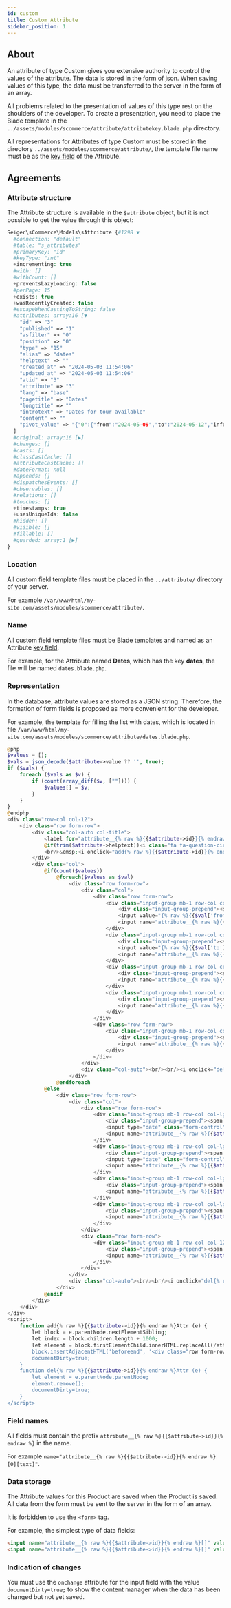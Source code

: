 ```yaml
---
id: custom
title: Custom Attribute
sidebar_position: 1
---
```


## About

An attribute of type Custom gives you extensive authority to control the values of the attribute.
The data is stored in the form of json. When saving values of this type, the data must be transferred
to the server in the form of an array.

All problems related to the presentation of values of this type rest on the shoulders of the developer.
To create a presentation, you need to place the Blade template in the
`../assets/modules/scommerce/attribute/attributekey.blade.php` directory.

All representations for Attributes of type Custom must be stored in the directory
`../assets/modules/scommerce/attribute/`, the template file name must be as the
[key field](./index.md#key) of the Attribute.

## Agreements

### Attribute structure

The Attribute structure is available in the `$attribute` object, but it is not possible to get the value
through this object:

```php
Seiger\sCommerce\Models\sAttribute {#1298 ▼
  #connection: "default"
  #table: "s_attributes"
  #primaryKey: "id"
  #keyType: "int"
  +incrementing: true
  #with: []
  #withCount: []
  +preventsLazyLoading: false
  #perPage: 15
  +exists: true
  +wasRecentlyCreated: false
  #escapeWhenCastingToString: false
  #attributes: array:16 [▼
    "id" => "3"
    "published" => "1"
    "asfilter" => "0"
    "position" => "0"
    "type" => "15"
    "alias" => "dates"
    "helptext" => ""
    "created_at" => "2024-05-03 11:54:06"
    "updated_at" => "2024-05-03 11:54:06"
    "atid" => "3"
    "attribute" => "3"
    "lang" => "base"
    "pagetitle" => "Dates"
    "longtitle" => ""
    "introtext" => "Dates for tour available"
    "content" => ""
    "pivot_value" => "{"0":{"from":"2024-05-09","to":"2024-05-12","info":"sold","price":"55","text":"Text"},"1001":{"from":"","to":"","info":"","price":"","text":""}}"
  ]
  #original: array:16 [▶]
  #changes: []
  #casts: []
  #classCastCache: []
  #attributeCastCache: []
  #dateFormat: null
  #appends: []
  #dispatchesEvents: []
  #observables: []
  #relations: []
  #touches: []
  +timestamps: true
  +usesUniqueIds: false
  #hidden: []
  #visible: []
  #fillable: []
  #guarded: array:1 [▶]
}
```

### Location

All custom field template files must be placed in the `../attribute/` directory of your server.

For example `/var/www/html/my-site.com/assets/modules/scommerce/attribute/`.

### Name

All custom field template files must be Blade templates and named as an Attribute
[key field](./index.md#key).

For example, for the Attribute named **Dates**, which has the key **dates**,
the file will be named `dates.blade.php`.

### Representation

In the database, attribute values are stored as a JSON string. Therefore, the formation of form
fields is proposed as more convenient for the developer.

For example, the template for filling the list with dates, which is located in
file `/var/www/html/my-site.com/assets/modules/scommerce/attribute/dates.blade.php`.

```php
@php
$values = [];
$vals = json_decode($attribute->value ?? '', true);
if ($vals) {
    foreach ($vals as $v) {
        if (count(array_diff($v, [""]))) {
            $values[] = $v;
        }
    }
}
@endphp
<div class="row-col col-12">
    <div class="row form-row">
        <div class="col-auto col-title">
            <label for="attribute__{% raw %}{{$attribute->id}}{% endraw %}">{% raw %}{{$attribute->pagetitle}}{% endraw %}</label>
            @if(trim($attribute->helptext))<i class="fa fa-question-circle" data-tooltip="{% raw %}{{$attribute->helptext}}{% endraw %}"></i>@endif
            <br/>&emsp;<i onclick="add{% raw %}{{$attribute->id}}{% endraw %}Attr(this)" class="fa fa-plus-circle text-success"></i>
        </div>
        <div class="col">
            @if(count($values))
                @foreach($values as $val)
                    <div class="row form-row">
                        <div class="col">
                            <div class="row form-row">
                                <div class="input-group mb-1 row-col col-lg-1 col-lg-2 col-md-3 col-6">
                                    <div class="input-group-prepend"><span class="input-group-text"><small>Date from</small></span></div>
                                    <input value="{% raw %}{{$val['from']}}{% endraw %}" type="date" class="form-control" autocomplete="off" onchange="this.nextElementSibling.value = this.value">
                                    <input name="attribute__{% raw %}{{$attribute->id}}{% endraw %}[{% raw %}{{$loop->index}}{% endraw %}][from]" value="{% raw %}{{$val['from']}}{% endraw %}" type="hidden" onchange="documentDirty=true;">
                                </div>
                                <div class="input-group mb-1 row-col col-lg-1 col-lg-2 col-md-3 col-6">
                                    <div class="input-group-prepend"><span class="input-group-text"><small>Date to</small></span></div>
                                    <input value="{% raw %}{{$val['to']}}{% endraw %}" type="date" class="form-control" autocomplete="off" onchange="this.nextElementSibling.value = this.value">
                                    <input name="attribute__{% raw %}{{$attribute->id}}{% endraw %}[{% raw %}{{$loop->index}}{% endraw %}][to]" value="{% raw %}{{$val['to']}}{% endraw %}" type="hidden" onchange="documentDirty=true;">
                                </div>
                                <div class="input-group mb-1 row-col col-lg-1 col-lg-6 col-md-3 col-6">
                                    <div class="input-group-prepend"><span class="input-group-text"><small>Info text</small></span></div>
                                    <input name="attribute__{% raw %}{{$attribute->id}}{% endraw %}[{% raw %}{{$loop->index}}{% endraw %}][info]" value="{% raw %}{{$val['info']}}{% endraw %}" type="text" class="form-control" onchange="documentDirty=true;">
                                </div>
                                <div class="input-group mb-1 row-col col-lg-1 col-lg-2 col-md-3 col-6">
                                    <div class="input-group-prepend"><span class="input-group-text"><small>Price</small></span></div>
                                    <input name="attribute__{% raw %}{{$attribute->id}}{% endraw %}[{% raw %}{{$loop->index}}{% endraw %}][price]" value="{% raw %}{{$val['price']}}{% endraw %}" type="text" class="form-control" onchange="documentDirty=true;">
                                </div>
                            </div>
                            <div class="row form-row">
                                <div class="input-group mb-1 row-col col-12">
                                    <div class="input-group-prepend"><span class="input-group-text"><small>Second text</small></span></div>
                                    <input name="attribute__{% raw %}{{$attribute->id}}{% endraw %}[{% raw %}{{$loop->index}}{% endraw %}][text]" value="{% raw %}{{$val['text']}}{% endraw %}" type="text" class="form-control" onchange="documentDirty=true;">
                                </div>
                            </div>
                        </div>
                        <div class="col-auto"><br/><br/><i onclick="del{% raw %}{{$attribute->id}}{% endraw %}Attr(this)" class="fa fa-minus-circle text-danger b-btn-del"></i></div>
                    </div>
                @endforeach
            @else
                <div class="row form-row">
                    <div class="col">
                        <div class="row form-row">
                            <div class="input-group mb-1 row-col col-lg-1 col-lg-2 col-md-3 col-6">
                                <div class="input-group-prepend"><span class="input-group-text"><small>Date from</small></span></div>
                                <input type="date" class="form-control" autocomplete="off" onchange="this.nextElementSibling.value = this.value">
                                <input name="attribute__{% raw %}{{$attribute->id}}{% endraw %}[0][from]" value="" type="hidden" onchange="documentDirty=true;">
                            </div>
                            <div class="input-group mb-1 row-col col-lg-1 col-lg-2 col-md-3 col-6">
                                <div class="input-group-prepend"><span class="input-group-text"><small>Date to</small></span></div>
                                <input type="date" class="form-control" autocomplete="off" onchange="this.nextElementSibling.value = this.value">
                                <input name="attribute__{% raw %}{{$attribute->id}}{% endraw %}[0][to]" value="" type="hidden" onchange="documentDirty=true;">
                            </div>
                            <div class="input-group mb-1 row-col col-lg-1 col-lg-6 col-md-3 col-6">
                                <div class="input-group-prepend"><span class="input-group-text"><small>Info text</small></span></div>
                                <input name="attribute__{% raw %}{{$attribute->id}}{% endraw %}[0][info]" value="" type="text" class="form-control" onchange="documentDirty=true;">
                            </div>
                            <div class="input-group mb-1 row-col col-lg-1 col-lg-2 col-md-3 col-6">
                                <div class="input-group-prepend"><span class="input-group-text"><small>Price</small></span></div>
                                <input name="attribute__{% raw %}{{$attribute->id}}{% endraw %}[0][price]" value="" type="text" class="form-control" onchange="documentDirty=true;">
                            </div>
                        </div>
                        <div class="row form-row">
                            <div class="input-group mb-1 row-col col-12">
                                <div class="input-group-prepend"><span class="input-group-text"><small>Second text</small></span></div>
                                <input name="attribute__{% raw %}{{$attribute->id}}{% endraw %}[0][text]" value="" type="text" class="form-control" onchange="documentDirty=true;">
                            </div>
                        </div>
                    </div>
                    <div class="col-auto"><br/><br/><i onclick="del{% raw %}{{$attribute->id}}{% endraw %}Attr(this)" class="fa fa-minus-circle text-danger b-btn-del"></i></div>
                </div>
            @endif
        </div>
    </div>
</div>
<script>
    function add{% raw %}{{$attribute->id}}{% endraw %}Attr (e) {
        let block = e.parentNode.nextElementSibling;
        let index = block.children.length + 1000;
        let element = block.firstElementChild.innerHTML.replaceAll(/attribute__{% raw %}{{$attribute->id}}{% endraw %}\[0\]/gi, 'attribute__{% raw %}{{$attribute->id}}{% endraw %}['+index+']').replaceAll(/(value)=("[^"]*")/gi, 'value=""');
        block.insertAdjacentHTML('beforeend', '<div class="row form-row">'+element+'</div>');
        documentDirty=true;
    }
    function del{% raw %}{{$attribute->id}}{% endraw %}Attr (e) {
        let element = e.parentNode.parentNode;
        element.remove();
        documentDirty=true;
    }
</script>
```

### Field names

All fields must contain the prefix `attribute__{% raw %}{{$attribute->id}}{% endraw %}` in the name.

For example `name="attribute__{% raw %}{{$attribute->id}}{% endraw %}[0][text]"`.

### Data storage

The Attribute values for this Product are saved when the Product is saved. All data from
the form must be sent to the server in the form of an array.

It is forbidden to use the `<form>` tag.

For example, the simplest type of data fields:

```html
<input name="attribute__{% raw %}{{$attribute->id}}{% endraw %}[]" value="value one" type="text" onchange="documentDirty=true;">
<input name="attribute__{% raw %}{{$attribute->id}}{% endraw %}[]" value="value two" type="text" onchange="documentDirty=true;">
```

### Indication of changes

You must use the `onchange` attribute for the input field with the value `documentDirty=true;`
to show the content manager when the data has been changed but not yet saved.
